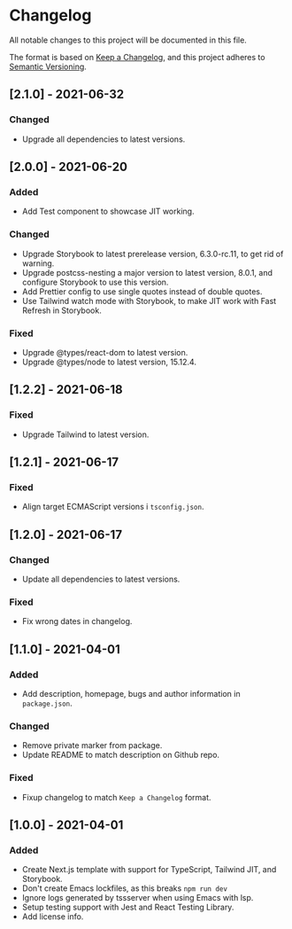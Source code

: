 # Changelog

All notable changes to this project will be documented in this file.

The format is based on [Keep a Changelog](https://keepachangelog.com/en/1.0.0/),
and this project adheres to [Semantic Versioning](https://semver.org/spec/v2.0.0.html).

## [2.1.0] - 2021-06-32

### Changed

- Upgrade all dependencies to latest versions.

## [2.0.0] - 2021-06-20

### Added

- Add Test component to showcase JIT working.

### Changed

- Upgrade Storybook to latest prerelease version, 6.3.0-rc.11, to get rid of
  warning.
- Upgrade postcss-nesting a major version to latest version, 8.0.1, and
  configure Storybook to use this version.
- Add Prettier config to use single quotes instead of double quotes.
- Use Tailwind watch mode with Storybook, to make JIT work with Fast Refresh in
  Storybook.

### Fixed

- Upgrade @types/react-dom to latest version.
- Upgrade @types/node to latest version, 15.12.4.

## [1.2.2] - 2021-06-18

### Fixed

- Upgrade Tailwind to latest version.

## [1.2.1] - 2021-06-17

### Fixed

- Align target ECMAScript versions i `tsconfig.json`.

## [1.2.0] - 2021-06-17

### Changed

- Update all dependencies to latest versions.

### Fixed

- Fix wrong dates in changelog.

## [1.1.0] - 2021-04-01

### Added

- Add description, homepage, bugs and author information in `package.json`.

### Changed

- Remove private marker from package.
- Update README to match description on Github repo.

### Fixed

- Fixup changelog to match `Keep a Changelog` format.

## [1.0.0] - 2021-04-01

### Added

- Create Next.js template with support for TypeScript, Tailwind JIT, and Storybook.
- Don't create Emacs lockfiles, as this breaks `npm run dev`
- Ignore logs generated by tssserver when using Emacs with lsp.
- Setup testing support with Jest and React Testing Library.
- Add license info.
